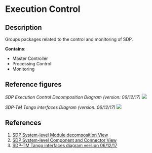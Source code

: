 # Execution Control

## Description

Groups packages related to the control and monitoring of SDP.

**Contains:**

- Master Controller
- Processing Control
- Monitoring

## Reference figures

*SDP Execution Control Decomposition Diagram (version: 06/12/17)*
![](https://drive.google.com/uc?id=1l53_rVbOMbB_79ZIHrh4CfVWmngBvu2_)

*SDP-TM Tango interfaces Diagram (version: 06/12/17)*
![](https://drive.google.com/uc?id=1PeE9IYFmHGA5NpIMLGPnOkOWD8IN4dHx)

## References

1. [SDP System-level Module decomposition View](http://bit.ly/sdp_system_level_module_view)
1. [SDP System-level Component and Connector View](http://bit.ly/sdp_system_cc_view)
1. [SDP-TM Tango interfaces diagram version 06/12/17](https://drive.google.com/uc?id=1Pp96owTtlzOzmGxRaQTqfL21NMVfWUdf)
